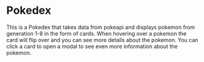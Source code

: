 # Pokedex
This is a Pokedex that takes data from pokeapi and displays pokemon from generation 1-8 in the form of cards.
When hovering over a pokemon the card will flip over and you can see more details about the pokemon. 
You can click a card to open a modal to see even more information about the pokemon.
